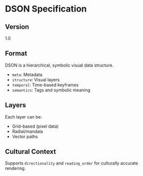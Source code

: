 # DSON Specification

## Version
1.0

## Format
DSON is a hierarchical, symbolic visual data structure.

- `meta`: Metadata
- `structure`: Visual layers
- `temporal`: Time-based keyframes
- `semantics`: Tags and symbolic meaning

## Layers
Each layer can be:
- Grid-based (pixel data)
- Radial/mandala
- Vector paths

## Cultural Context
Supports `directionality` and `reading_order` for culturally accurate rendering.

